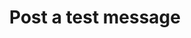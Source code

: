 ---
title: Post a test message
excerpt: ''
api:
  file: webhooks.json
  operationId: testMessage
deprecated: false
hidden: false
metadata:
  title: ''
  description: ''
  robots: index
next:
  description: ''
---